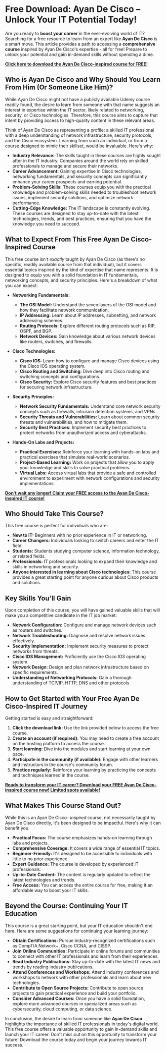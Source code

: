 # Free Download: Ayan De Cisco – Unlock Your IT Potential Today!

Are you ready to **boost your career** in the ever-evolving world of IT? Searching for a free resource to learn from an expert like **Ayan De Cisco** is a smart move. This article provides a path to accessing a **comprehensive course** inspired by Ayan De Cisco's expertise - all for free! Prepare to unlock your potential and gain in-demand skills without spending a dime.

[**Click here to download the Ayan De Cisco-inspired course for FREE!**](https://udemywork.com/ayan-de-cisco)

## Who is Ayan De Cisco and Why Should You Learn From Him (Or Someone Like Him)?

While Ayan De Cisco might not have a publicly available Udemy course readily found, the desire to learn from someone with that name suggests an interest in expertise within the IT sector, likely related to networking, security, or Cisco technologies.  Therefore, this course aims to capture that intent by providing access to high-quality content in these relevant areas.

Think of Ayan De Cisco as representing a profile: a skilled IT professional with a deep understanding of network infrastructure, security protocols, and the Cisco ecosystem. Learning from such an individual, or from a course designed to mimic their skillset, would be invaluable.  Here's why:

*   **Industry Relevance:**  The skills taught in these courses are highly sought after in the IT industry.  Companies around the world rely on skilled professionals to manage and secure their networks.
*   **Career Advancement:** Gaining expertise in Cisco technologies, networking fundamentals, and security concepts can significantly enhance your career prospects and earning potential.
*   **Problem-Solving Skills:** These courses equip you with the practical knowledge and problem-solving skills needed to troubleshoot network issues, implement security solutions, and optimize network performance.
*   **Cutting-Edge Knowledge:** The IT landscape is constantly evolving. These courses are designed to stay up-to-date with the latest technologies, trends, and best practices, ensuring that you have the knowledge you need to succeed.

## What to Expect From This Free Ayan De Cisco-Inspired Course

This free course isn't *exactly* taught by Ayan De Cisco (as there's no specific, readily available course from that individual), but it covers essential topics inspired by the kind of expertise that name represents. It is designed to equip you with a solid foundation in IT fundamentals, networking concepts, and security principles. Here's a breakdown of what you can expect:

*   **Networking Fundamentals:**
    *   **The OSI Model:** Understand the seven layers of the OSI model and how they facilitate network communication.
    *   **IP Addressing:** Learn about IP addresses, subnetting, and network addressing schemes.
    *   **Routing Protocols:** Explore different routing protocols such as RIP, OSPF, and BGP.
    *   **Network Devices:** Gain knowledge about various network devices like routers, switches, and firewalls.

*   **Cisco Technologies:**
    *   **Cisco IOS:** Learn how to configure and manage Cisco devices using the Cisco IOS operating system.
    *   **Cisco Routing and Switching:** Dive deep into Cisco routing and switching concepts and configurations.
    *   **Cisco Security:** Explore Cisco security features and best practices for securing network infrastructure.

*   **Security Principles:**
    *   **Network Security Fundamentals:** Understand core network security concepts such as firewalls, intrusion detection systems, and VPNs.
    *   **Security Threats and Vulnerabilities:** Learn about common security threats and vulnerabilities, and how to mitigate them.
    *   **Security Best Practices:** Implement security best practices to protect networks from unauthorized access and cyberattacks.

*   **Hands-On Labs and Projects:**
    *   **Practical Exercises:** Reinforce your learning with hands-on labs and practical exercises that simulate real-world scenarios.
    *   **Project-Based Learning:** Work on projects that allow you to apply your knowledge and skills to solve practical problems.
    *   **Virtual Labs:** Access virtual labs that provide a safe and controlled environment to experiment with network configurations and security implementations.

[**Don't wait any longer! Claim your FREE access to the Ayan De Cisco-inspired IT course!**](https://udemywork.com/ayan-de-cisco)

## Who Should Take This Course?

This free course is perfect for individuals who are:

*   **New to IT:**  Beginners with no prior experience in IT or networking.
*   **Career Changers:** Individuals looking to switch careers and enter the IT field.
*   **Students:** Students studying computer science, information technology, or related fields.
*   **Professionals:** IT professionals looking to expand their knowledge and skills in networking and security.
*   **Anyone interested in learning about Cisco technologies:** This course provides a great starting point for anyone curious about Cisco products and solutions.

## Key Skills You'll Gain

Upon completion of this course, you will have gained valuable skills that will make you a competitive candidate in the IT job market:

*   **Network Configuration:**  Configure and manage network devices such as routers and switches.
*   **Network Troubleshooting:**  Diagnose and resolve network issues effectively.
*   **Security Implementation:**  Implement security measures to protect networks from threats.
*   **Cisco IOS Management:**  Proficiently use the Cisco IOS operating system.
*   **Network Design:**  Design and plan network infrastructure based on specific requirements.
*   **Understanding of Networking Protocols:** Gain a thorough understanding of TCP/IP, HTTP, DNS and other protocols

## How to Get Started with Your Free Ayan De Cisco-Inspired IT Journey

Getting started is easy and straightforward:

1.  **Click the download link:** Use the link provided below to access the free course.
2.  **Create an account (if required):** You may need to create a free account on the hosting platform to access the course.
3.  **Start learning:** Dive into the modules and start learning at your own pace.
4.  **Participate in the community (if available):**  Engage with other learners and instructors in the course's community forum.
5.  **Practice regularly:**  Reinforce your learning by practicing the concepts and techniques learned in the course.

[**Ready to transform your IT career? Download your FREE Ayan De Cisco-inspired course now! Limited spots available!**](https://udemywork.com/ayan-de-cisco)

## What Makes This Course Stand Out?

While this is an Ayan De Cisco- *inspired* course, not necessarily taught by Ayan De Cisco directly, it's been designed to be impactful. Here's why it can benefit you:

*   **Practical Focus:** The course emphasizes hands-on learning through labs and projects.
*   **Comprehensive Coverage:** It covers a wide range of essential IT topics.
*   **Beginner-Friendly:** It's designed to be accessible to individuals with little to no prior experience.
*   **Expert Guidance:** The course is developed by experienced IT professionals.
*   **Up-to-Date Content:** The content is regularly updated to reflect the latest technologies and trends.
*   **Free Access:** You can access the entire course for free, making it an affordable way to boost your IT skills.

## Beyond the Course: Continuing Your IT Education

This course is a great starting point, but your IT education shouldn't end here. Here are some suggestions for continuing your learning journey:

*   **Obtain Certifications:** Pursue industry-recognized certifications such as CompTIA Network+, Cisco CCNA, and CISSP.
*   **Join Online Communities:**  Participate in online forums and communities to connect with other IT professionals and learn from their experiences.
*   **Read Industry Publications:** Stay up-to-date with the latest IT news and trends by reading industry publications.
*   **Attend Conferences and Workshops:** Attend industry conferences and workshops to network with other professionals and learn about new technologies.
*   **Contribute to Open Source Projects:**  Contribute to open source projects to gain practical experience and build your portfolio.
*   **Consider Advanced Courses:** Once you have a solid foundation, explore more advanced courses in specialized areas such as cybersecurity, cloud computing, or data science.

In conclusion, the desire to learn from someone like **Ayan De Cisco** highlights the importance of skilled IT professionals in today's digital world. This free course offers a valuable opportunity to gain in-demand skills and launch your IT career. Don't miss out on this opportunity to transform your future! Download the course today and begin your journey towards IT success.
